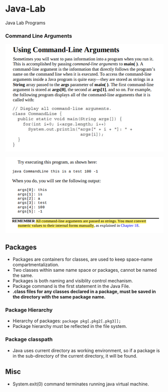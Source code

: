 # Java-Lab
Java Lab Programs

### Command Line Arguments
![Theory](screenshots/cli.PNG)

![Output](screenshots/cli1.PNG)

## Packages
- Packages are containers for classes, are used to keep space-name compartmentalization.
- Two classes within same name space or packages, cannot be named the same.
- Packages is both naming and visiblity control mechanism.
- Package command is the first statement in the Java File. 
- **.class files for any classes declared in a package, must be saved in the directory with the same package name.**

### Package Hierarchy
- Hierarchy of packages: `package pkg[.pkg2[.pkg3]];`
- Package hierarchy must be reflected in the file system.

### Package classpath
- Java uses current directory as working environment, so if a package is in the sub-directory of the current directory, it will be found.


## Misc
- System.exit(0) command terminates running java virtual machine.
